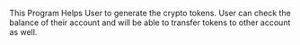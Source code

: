 This Program Helps User to generate the crypto tokens.
User can check the balance of their account and will be able to transfer tokens to other account as well.
